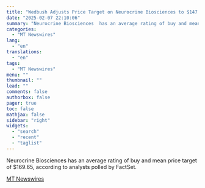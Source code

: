 ```yaml
---
title: "Wedbush Adjusts Price Target on Neurocrine Biosciences to $147 From $157, Keeps Outperform Rating"
date: "2025-02-07 22:10:06"
summary: "Neurocrine Biosciences  has an average rating of buy and mean price target of $169.65, according to analysts polled by FactSet."
categories:
  - "MT Newswires"
lang:
  - "en"
translations:
  - "en"
tags:
  - "MT Newswires"
menu: ""
thumbnail: ""
lead: ""
comments: false
authorbox: false
pager: true
toc: false
mathjax: false
sidebar: "right"
widgets:
  - "search"
  - "recent"
  - "taglist"
---
```


Neurocrine Biosciences has an average rating of buy and mean price target of $169.65, according to analysts polled by FactSet.

[MT Newswires](https://www.tradingview.com/news/mtnewswires.com:20250207:A3312555:0/)
